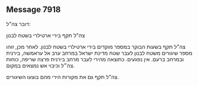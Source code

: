 ## Message 7918

דובר צה"ל:

צה"ל תקף בירי ארטילרי בשטח לבנון

צה"ל תקף בשעות הבוקר במספר מוקדים בירי ארטילרי בשטח לבנון. לאחר מכן, זוהו מספר שיגורים משטח לבנון לעבר שטח מדינת ישראל במרחב ערב אל עראמשה, בירנית ובמרחב ברעם. אין נפגעים. 
כתוצאה מהירי לעבר מרחב בירנית פרצה שריפה, כוחות צה״ל וכיבוי אש נמצאים במקום.

צה"ל תקף גם את מקורות הירי מהם בוצעו השיגורים.


